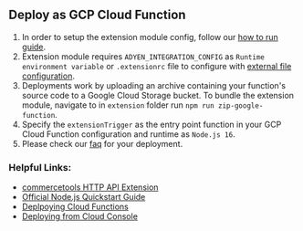 ## Deploy as GCP Cloud Function

1. In order to setup the extension module config, follow our [how to run guide](../../../../extension/docs/HowToRun.md).
2. Extension module requires `ADYEN_INTEGRATION_CONFIG` as `Runtime environment variable` or `.extensionrc` file to configure with [external file configuration](../../../../extension/docs/HowToRun.md#external-file-configuration).
3. Deployments work by uploading an archive containing your function's source code to a Google Cloud Storage bucket.
To bundle the extension module, navigate to in `extension` folder run `npm run zip-google-function`. 
4. Specify the `extensionTrigger` as the entry point function in your GCP Cloud Function configuration and runtime as `Node.js 16`. 
5. Please check our [faq](../../../../docs/FAQ.md) for your deployment.

### Helpful Links: 
- [commercetools HTTP API Extension](https://docs.commercetools.com/api/projects/api-extensions#http-destination)
- [Official Node.js Quickstart Guide](https://cloud.google.com/functions/docs/quickstart-nodejs)
- [Deplpoying Cloud Functions](https://cloud.google.com/functions/docs/deploying)
- [Deploying from Cloud Console](https://cloud.google.com/functions/docs/deploying/console)

